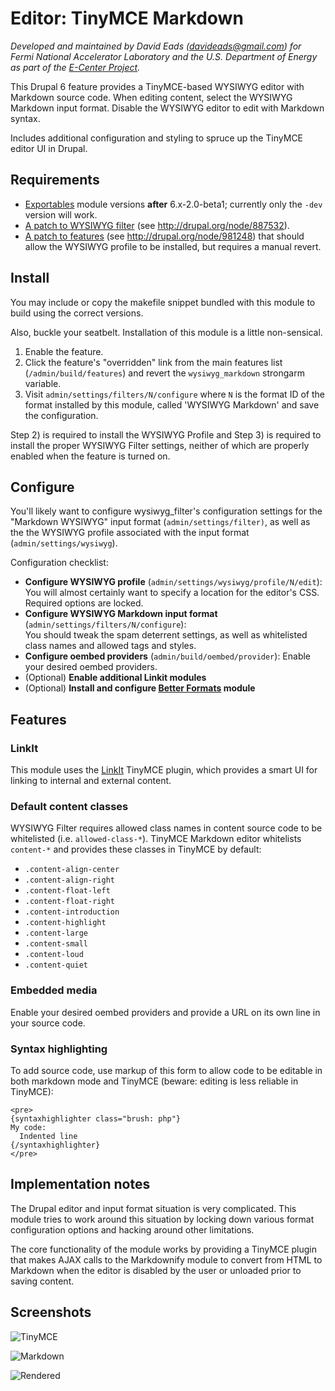 # Editor: TinyMCE Markdown

*Developed and maintained by David Eads (davideads@gmail.com) for Fermi National
Accelerator Laboratory and the U.S. Department of Energy as part of the 
[E-Center Project][1].*

This Drupal 6 feature provides a TinyMCE-based WYSIWYG editor with Markdown 
source code. When editing content, select the WYSIWYG Markdown input format. 
Disable the WYSIWYG editor to edit with Markdown syntax.

Includes additional configuration and styling to spruce up the TinyMCE editor
UI in Drupal.

## Requirements

* [Exportables][2] module versions **after** 6.x-2.0-beta1; currently only the `-dev` 
version will work.
* [A patch to WYSIWYG filter][3] (see http://drupal.org/node/887532).
* [A patch to features][4] (see http://drupal.org/node/981248) that should allow
the WYSIWYG profile to be installed, but requires a manual revert.

## Install

You may include or copy the makefile snippet bundled with this module to build
using the correct versions. 

Also, buckle your seatbelt. Installation of this module is a little non-sensical.

1. Enable the feature.
2. Click the feature's "overridden" link from the main features list 
(`/admin/build/features`) and revert the `wysiwyg_markdown` strongarm variable.
3. Visit `admin/settings/filters/N/configure` where `N` is the format ID of the
format installed by this module, called 'WYSIWYG Markdown' and save the 
configuration. 

Step 2) is required to install the WYSIWYG Profile and Step 3) is required to
install the proper WYSIWYG Filter settings, neither of which are properly
enabled when the feature is turned on.

## Configure

You'll likely want to configure wysiwyg_filter's configuration settings for the
"Markdown WYSIWYG" input format (`admin/settings/filter)`, as well as the the
WYSIWYG profile associated with the input format (`admin/settings/wysiwyg`).

Configuration checklist:

* **Configure WYSIWYG profile** (`admin/settings/wysiwyg/profile/N/edit`): You will 
almost certainly want to specify a location for the editor's CSS. Required 
options are locked.
* **Configure WYSIWYG Markdown input format** (`admin/settings/filters/N/configure`):  
You should tweak the spam deterrent settings, as well as whitelisted class names
and allowed tags and styles.
* **Configure oembed providers** (`admin/build/oembed/provider`): Enable your
desired oembed providers.
* (Optional) **Enable additional Linkit modules**
* (Optional) **Install and configure [Better Formats][5] module**

## Features

### LinkIt

This module uses the [LinkIt][6] TinyMCE plugin, which provides a smart UI for
linking to internal and external content.

### Default content classes

WYSIWYG Filter requires allowed class names in content source code to be 
whitelisted (i.e. `allowed-class-*`). TinyMCE Markdown editor whitelists 
`content-*` and provides these classes in TinyMCE by default:

* `.content-align-center`
* `.content-align-right`
* `.content-float-left`
* `.content-float-right`
* `.content-introduction`
* `.content-highlight`
* `.content-large`
* `.content-small`
* `.content-loud`
* `.content-quiet`

### Embedded media

Enable your desired oembed providers and provide a URL on its own line 
in your source code.

### Syntax highlighting

To add source code, use markup of this form to allow code to be editable in both
markdown mode and TinyMCE (beware: editing is less reliable in TinyMCE):

    <pre>
    {syntaxhighlighter class="brush: php"}
    My code:
      Indented line
    {/syntaxhighlighter}
    </pre>

## Implementation notes

The Drupal editor and input format situation is very complicated. This module 
tries to work around this situation by locking down various format configuration 
options and hacking around other limitations.

The core functionality of the module works by providing a TinyMCE plugin that makes 
AJAX calls to the Markdownify module to convert from HTML to Markdown when the editor
is disabled by the user or unloaded prior to saving content.

## Screenshots

![TinyMCE](http://img.skitch.com/20110304-n51u6xsc86ibg17a7qa93swga7.png)

![Markdown](http://img.skitch.com/20110304-nbdr2atxbqtq287xjmcst4hmgw.png)

![Rendered](http://img.skitch.com/20110304-gb3icxjm747k8287cg38ya87dp.png)

 [1]: https://cdcvs.fnal.gov/redmine/projects/ecenter/
 [2]: http://drupal.org/project/exportables
 [3]: http://drupal.org/files/issues/wysiwyg_filter-form-alter.patch
 [4]: http://drupal.org/files/issues/features-981248.patch
 [5]: http://drupal.org/project/better_formats
 [6]: http://drupal.org/project/linkit
